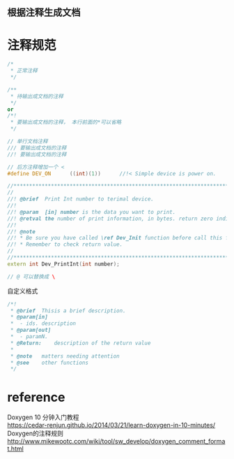 根据注释生成文档
---

# 注释规范
```cpp
/*
 * 正常注释
 */

/**
 * 待输出成文档的注释
 */
or
/*!
 * 要输出成文档的注释， 本行前面的*可以省略
 */

// 单行文档注释
/// 要输出成文档的注释
//! 要输出成文档的注释

// 后方注释增加一个 <
#define DEV_ON      ((int)(1))      //!< Simple device is power on.

//***************************************************************************************
//
//! @brief  Print Int number to terimal device.
//!
//! @param  [in] number is the data you want to print.
//! @retval the number of print information, in bytes. return zero indicate print error !.
//!
//! @note
//! * Be sure you have called \ref Dev_Init function before call this fuction.
//! * Remember to check return value.
//
//***************************************************************************************
extern int Dev_PrintInt(int number);

// @ 可以替换成 \
```

自定义格式
``` cpp
/*!
 * @brief  Thisis a brief description.
 * @param[in]
 *  - ids. description
 * @param[out]
 *  - paramN.
 * @Return:    description of the return value
 *
 * @note   matters needing attention
 * @see    other functions   
 */
```

# reference
Doxygen 10 分钟入门教程  
<https://cedar-renjun.github.io/2014/03/21/learn-doxygen-in-10-minutes/>  
Doxygen的注释规则  
<http://www.mikewootc.com/wiki/tool/sw_develop/doxygen_comment_format.html>  